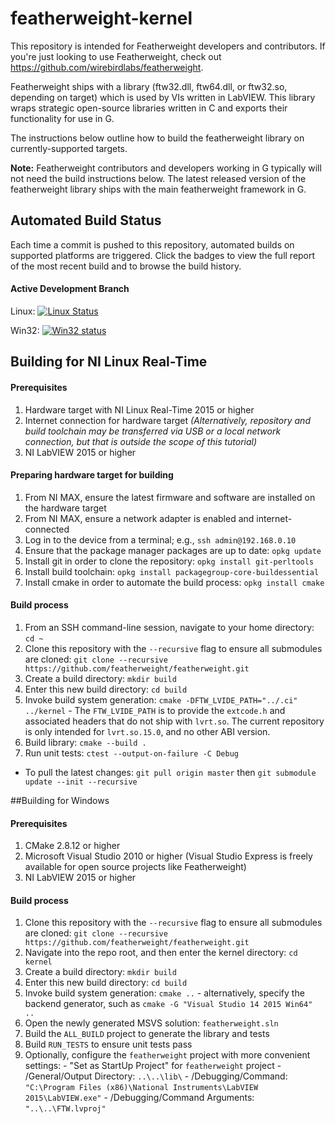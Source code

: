 # featherweight-kernel


This repository is intended for Featherweight developers and contributors. If you're just
looking to use Featherweight, check out https://github.com/wirebirdlabs/featherweight.

Featherweight ships with a library (ftw32.dll, ftw64.dll, or ftw32.so, depending on target)
which is used by VIs written in LabVIEW. This library wraps strategic open-source libraries
written in C and exports their functionality for use in G.

The instructions below outline how to build the featherweight library on currently-supported targets.

**Note:** Featherweight contributors and developers working in G typically will not need
the build instructions below. The latest released version of the featherweight library
ships with the main featherweight framework in G.

## Automated Build Status

Each time a commit is pushed to this repository, automated builds on supported platforms are triggered.
Click the badges to view the full report of the most recent build and to browse the build history.

#### Active Development Branch
Linux: [![Linux Status](https://api.travis-ci.org/featherweight/featherweight.svg?branch=master)](https://travis-ci.org/featherweight/featherweight)

Win32: [![Win32 status](https://ci.appveyor.com/api/projects/status/gw4vlhfi50u0yefm?svg=true)](https://ci.appveyor.com/project/wirebirdlabs/featherweight)

## Building for NI Linux Real-Time

#### Prerequisites
  1. Hardware target with NI Linux Real-Time 2015 or higher
  1. Internet connection for hardware target *(Alternatively, repository and build toolchain may be transferred via USB or a local network connection, but that is outside the scope of this tutorial)*
  1. NI LabVIEW 2015 or higher

#### Preparing hardware target for building
  1. From NI MAX, ensure the latest firmware and software are installed on the hardware target
  1. From NI MAX, ensure a network adapter is enabled and internet-connected
  1. Log in to the device from a terminal; e.g., `ssh admin@192.168.0.10`
  1. Ensure that the package manager packages are up to date: `opkg update`
  1. Install git in order to clone the repository: `opkg install git-perltools`
  1. Install build toolchain: `opkg install packagegroup-core-buildessential`
  1. Install cmake in order to automate the build process: `opkg install cmake`

#### Build process
  1. From an SSH command-line session, navigate to your home directory: `cd ~`
  1. Clone this repository with the `--recursive` flag to ensure all submodules are cloned: `git clone --recursive https://github.com/featherweight/featherweight.git`
  1. Create a build directory: `mkdir build`
  1. Enter this new build directory: `cd build`
  1. Invoke build system generation: `cmake -DFTW_LVIDE_PATH="../.ci" ../kernel`
    - The `FTW_LVIDE_PATH` is to provide the `extcode.h` and associated headers that do not ship with `lvrt.so`. The current repository is only intended for `lvrt.so.15.0`, and no other ABI version.
  1. Build library: `cmake --build .`
  1. Run unit tests: `ctest --output-on-failure -C Debug`

  - To pull the latest changes: `git pull origin master` then `git submodule update --init --recursive`

##Building for Windows

#### Prerequisites
  1. CMake 2.8.12 or higher
  1. Microsoft Visual Studio 2010 or higher (Visual Studio Express is freely available for open source projects like Featherweight)
  1. NI LabVIEW 2015 or higher

#### Build process
  1. Clone this repository with the `--recursive` flag to ensure all submodules are cloned: `git clone --recursive https://github.com/featherweight/featherweight.git`
  1. Navigate into the repo root, and then enter the kernel directory: `cd kernel`
  1. Create a build directory: `mkdir build`
  1. Enter this new build directory: `cd build`
  1. Invoke build system generation: `cmake ..`
    - alternatively, specify the backend generator, such as `cmake -G "Visual Studio 14 2015 Win64" ..`
  1. Open the newly generated MSVS solution: `featherweight.sln`
  1. Build the `ALL_BUILD` project to generate the library and tests
  1. Build `RUN_TESTS` to ensure unit tests pass
  1. Optionally, configure the `featherweight` project with more convenient settings:
    - "Set as StartUp Project" for `featherweight` project
    - /General/Output Directory: `..\..\lib\`
    - /Debugging/Command: `"C:\Program Files (x86)\National Instruments\LabVIEW 2015\LabVIEW.exe"`
    - /Debugging/Command Arguments: `"..\..\FTW.lvproj"`
